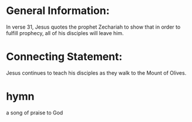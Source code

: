 
# General Information:
In verse 31, Jesus quotes the prophet Zechariah to show that in order to fulfill prophecy, all of his disciples will leave him.

# Connecting Statement:
Jesus continues to teach his disciples as they walk to the Mount of Olives.

# hymn
a song of praise to God